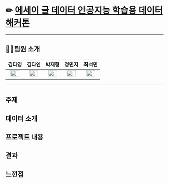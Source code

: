 # ✏ [에세이 글 데이터 인공지능 학습용 데이터 해커톤](https://dataton.gabia.io/sub.php?code=6&mode=view&no=19&category=&page=1&search=&keyword=)
---
## 🙋‍♂️팀원 소개
|김다영|김다인|박재형|정민지|최석민|
| :---: | :---: | :---: | :---: | :---: | 
| <a href="https://github.com/keemdy" height="5" width="10" target="_blank"><img src="https://avatars.githubusercontent.com/u/68893924?v=4" width="80%" height="80%"> | <a href="https://github.com/danny980521" height="5" width="10" target="_blank"><img src="https://avatars.githubusercontent.com/u/77524474?v=4" width="80%" height="80%">| <a href="https://github.com/Jay-Ppark" height="5" width="10" target="_blank"><img src="https://avatars.githubusercontent.com/u/29303223?v=4" width="80%" height="80%">| <a href="https://github.com/minji-o-j" height="5" width="10" target="_blank"><img src="https://avatars.githubusercontent.com/u/45448731?v=4" width="80%" height="80%">| <a href="https://github.com/RockMiin" height="5" width="10" target="_blank"><img src="https://avatars.githubusercontent.com/u/52374789?v=4" width="80%" height="80%">|
  ||||| <!--여기에 각자 역할 적어!-->
---
## 주제
## 데이터 소개
## 프로젝트 내용
## 결과
## 느낀점
